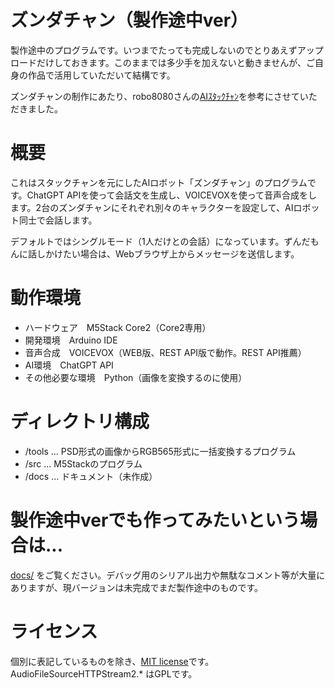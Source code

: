 # ズンダチャン（製作途中ver）
製作途中のプログラムです。いつまでたっても完成しないのでとりあえずアップロードだけしておきます。このままでは多少手を加えないと動きませんが、ご自身の作品で活用していただいて結構です。

ズンダチャンの制作にあたり、robo8080さんの[AIｽﾀｯｸﾁｬﾝ](https://github.com/robo8080/M5Unified_StackChan_ChatGPT)を参考にさせていただきました。

# 概要
これはスタックチャンを元にしたAIロボット「ズンダチャン」のプログラムです。ChatGPT APIを使って会話文を生成し、VOICEVOXを使って音声合成をします。2台のズンダチャンにそれぞれ別々のキャラクターを設定して、AIロボット同士で会話します。

デフォルトではシングルモード（1人だけとの会話）になっています。ずんだもんに話しかけたい場合は、Webブラウザ上からメッセージを送信します。

# 動作環境
* ハードウェア　M5Stack Core2（Core2専用）
* 開発環境　Arduino IDE
* 音声合成　VOICEVOX（WEB版、REST API版で動作。REST API推薦）
* AI環境　ChatGPT API
* その他必要な環境　Python（画像を変換するのに使用）

# ディレクトリ構成
* /tools ... PSD形式の画像からRGB565形式に一括変換するプログラム
* /src ... M5Stackのプログラム
* /docs ... ドキュメント（未作成）

# 製作途中verでも作ってみたいという場合は...
[docs/](docs/) をご覧ください。デバッグ用のシリアル出力や無駄なコメント等が大量にありますが、現バージョンは未完成でまだ製作途中のものです。

# ライセンス
個別に表記しているものを除き、[MIT license](https://opensource.org/licenses/MIT)です。<br>
AudioFileSourceHTTPStream2.* はGPLです。
